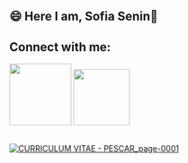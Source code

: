 ## 😄 Here I am, Sofia Senin👋

## Connect with me:
<div style="display: inline_block">
  <a href= "https://www.linkedin.com/in/sofia-senin/ target="_blank"><img src="https://img.shields.io/badge/-LinkedIn-%230077B5?style=for the-badge&logo=linkedin&logoColor=white" target="_blank" width="110"></a>
  <a href="https:https://github.com/SeninSofia/SeninSofia/"><img src="https://img.shields.io/badge/GitHub-100000?style=for-the-badge&logo=github&logoColor=white" target="_blank" width="100"</a>
</div>
  
##

![CURRICULUM VITAE - PESCAR_page-0001](https://user-images.githubusercontent.com/109605598/179778832-7e749341-4ddf-4c12-81c7-091cc51d59af.jpg)

